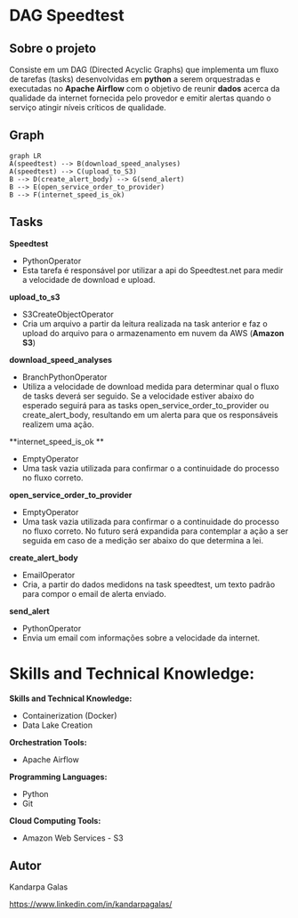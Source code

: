 # DAG Speedtest

## Sobre o projeto
Consiste em um DAG (Directed Acyclic Graphs) que implementa um fluxo de tarefas (tasks) desenvolvidas em **python** a serem orquestradas e executadas no **Apache Airflow** com o objetivo de reunir **dados** acerca da qualidade da internet fornecida pelo provedor e emitir alertas quando o serviço atingir níveis críticos de qualidade.


## Graph

```mermaid
graph LR
A(speedtest) --> B(download_speed_analyses)
A(speedtest) --> C(upload_to_S3)
B --> D(create_alert_body) --> G(send_alert)
B --> E(open_service_order_to_provider)
B --> F(internet_speed_is_ok)

```

## Tasks

**Speedtest**
- PythonOperator
- Esta tarefa é responsável por utilizar a api do Speedtest.net para medir a velocidade de download e upload.

**upload_to_s3** 
- S3CreateObjectOperator
- Cria um arquivo a partir da leitura realizada na task anterior e faz o upload do arquivo para o armazenamento em nuvem da AWS (**Amazon S3**)

**download_speed_analyses**
- BranchPythonOperator
- Utiliza a velocidade de download medida para determinar qual o fluxo de tasks deverá ser seguido. Se a velocidade estiver abaixo do esperado seguirá para as tasks open_service_order_to_provider ou create_alert_body, resultando em um alerta para que os responsáveis realizem uma ação.

**internet_speed_is_ok **
- EmptyOperator
- Uma task vazia utilizada para confirmar o a continuidade do processo no fluxo correto.

**open_service_order_to_provider**
- EmptyOperator
- Uma task vazia utilizada para confirmar o a continuidade do processo no fluxo correto. No futuro será expandida para contemplar a ação a ser seguida em caso de a medição ser abaixo do que determina a lei.

**create_alert_body**
- EmailOperator
- Cria, a partir do dados medidons na task speedtest, um texto padrão para compor o email de alerta enviado.

**send_alert**
- PythonOperator
- Envia um email com informações sobre a velocidade da internet. 

# Skills and Technical Knowledge: 

**Skills and Technical Knowledge:**
- Containerization (Docker)
- Data Lake Creation
  
**Orchestration Tools:**  
- Apache Airflow  
  
**Programming Languages:**  
- Python
- Git  
  
**Cloud Computing Tools:**  
- Amazon Web Services - S3

## Autor

Kandarpa Galas

https://www.linkedin.com/in/kandarpagalas/
